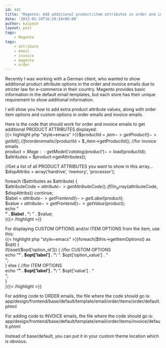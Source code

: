 ```yaml
---
id: 441
title: 'Magento: Add additional product/item attributes in order and invoice emails'
date: '2013-01-24T16:29:24+00:00'
author: kalpesh
layout: post
tags:
    - Magento
tags:
    - attribute
    - email
    - invoice
    - magento
    - order
---
```


Recently I was working with a German client, who wanted to show additional product attribute options in the order and invoice emails due to stricter law for e-commerce in their country. Magento provides basic information in the default email templates, but each store has their unique requirement to show additional information.

I will show you how to add extra product attribute values, along with order item options and custom options in order emails and invoice emails.

Here is the code that should work for order and invoice emails to get additional PRODUCT ATTRIBUTES displayed:  
{{< highlight php "style=emacs" >}}$productId = $_item->getProduct()->getId(); //for order emails  
//$productId = $_item->getProductId(); //for invoice emails  
$product = Mage::getModel(‘catalog/product’)->load($productId);  
$attributes = $product->getAttributes();

//Get a list of all PRODUCT ATTRIBUTES you want to show in this array…  
$dispAttribs = array(‘hardrive’, ‘memory’, ‘processor’);

foreach ($attributes as $attribute) {  
 $attributeCode = $attribute->getAttributeCode();  
 if(!in_array($attributeCode, $dispAttribs)) continue;  
 $label = $attribute->getFrontend()->getLabel($product);  
 $value = $attribute->getFrontend()->getValue($product);  
 echo “  
**” . $label . “:** ” . $value;  
}{{< /highlight >}}  
  
For displaying CUSTOM OPTIONS and/or ITEM OPTIONS from the item, use this:  
{{< highlight php "style=emacs" >}}foreach($this->getItemOptions() as $opt) {  
 if(isset($opt[‘option_id’])) { //for CUSTOM OPTIONS  
 echo “**” . $opt[‘label’] . “:** “. $opt[‘option_value’] . “  
“;  
 } else { //for ITEM OPTIONS  
 echo “**” . $opt[‘label’] . “:** “. $opt[‘value’] . “  
“;  
 }  
}{{< /highlight >}}

For adding code to ORDER emails, the file where the code should go is:  
app/design/frontend/base/default/template/email/order/items/order/default.phtml

For adding code to INVOICE emails, the file where the code should go is:  
app/design/frontend/base/default/template/email/order/items/invoice/default.phtml

Instead of base/default, you can put it in your custom theme location which is obvious.